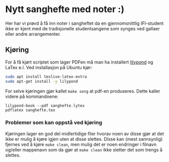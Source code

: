 # Nytt sanghefte med noter :)

Her har vi prøvd å få inn noter i sangheftet da en gjennomsnittlig IFI-student ikke er kjent med de tradisjonelle studentsangene som synges ved gallaer eller andre arrangementer.

## Kjøring

For å få kjørt scriptet som lager PDFen må man ha installert [lilypond](https://lilypond.org/doc/v2.21/Documentation/contributor/requirements-for-compiling-lilypond#ubuntu) og LaTex e.l.
Ved installasjon på Ubuntu kjør:

```bash
sudo apt install texlive-latex-extra
sudo apt-get install -y lilypond
```

For selve kjøringen gjør kallet ```make song``` at pdf-en produseres. Dette kaller videre på kommandoene:

```
lilypond-book --pdf sanghefte.lytex
pdflatex sanghefte.tex
```

### Problemer som kan oppstå ved kjøring
Kjøringen lager en god del midlertidige filer hvorav noen av disse gjør at det ikke er mulig å kjøre igjen uten at disse slettes. Disse kan (mest sannsynlig) fjernes ved å kjøre ```make clean```, men mulig det er noen endringer i filnavn og/eller mappenavn som da gjør at ```make clean``` ikke sletter det som trengs å slettes. 

